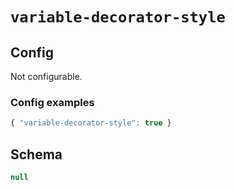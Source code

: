 
# `variable-decorator-style`

## Config
Not configurable.

### Config examples
```ts
{ "variable-decorator-style": true }
```

## Schema
```ts
null
```